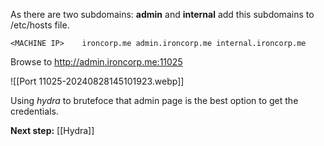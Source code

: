 As there are two subdomains: **admin** and **internal** add this subdomains to /etc/hosts file.

`<MACHINE IP>    ironcorp.me admin.ironcorp.me internal.ironcorp.me`

Browse to http://admin.ironcorp.me:11025

![[Port 11025-20240828145101923.webp]]

Using _hydra_ to brutefoce that admin page is the best option to get the credentials.

**Next step:** [[Hydra]]
